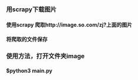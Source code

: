 ### 用scrapy下载图片

#### 使用scrapy 爬取http://image.so.com/zj?上面的图片
#### 将爬取的文件保存

### 使用方法，打开文件夹image
#### $python3 main.py
